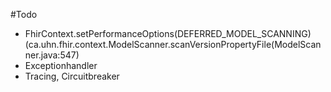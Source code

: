 #Todo
- FhirContext.setPerformanceOptions(DEFERRED_MODEL_SCANNING) (ca.uhn.fhir.context.ModelScanner.scanVersionPropertyFile(ModelScanner.java:547)
- Exceptionhandler
- Tracing, Circuitbreaker

